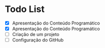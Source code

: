 # Todo List
- [x] Apresentação do Conteúdo Programático
- [X] Apresentação do Conteúdo Programático
- [ ] Criação de um projeto
- [ ] Configuração do GitHub
